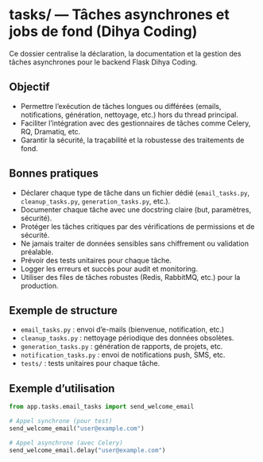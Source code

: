 # tasks/ — Tâches asynchrones et jobs de fond (Dihya Coding)

Ce dossier centralise la déclaration, la documentation et la gestion des tâches asynchrones pour le backend Flask Dihya Coding.

## Objectif

- Permettre l’exécution de tâches longues ou différées (emails, notifications, génération, nettoyage, etc.) hors du thread principal.
- Faciliter l’intégration avec des gestionnaires de tâches comme Celery, RQ, Dramatiq, etc.
- Garantir la sécurité, la traçabilité et la robustesse des traitements de fond.

## Bonnes pratiques

- Déclarer chaque type de tâche dans un fichier dédié (`email_tasks.py`, `cleanup_tasks.py`, `generation_tasks.py`, etc.).
- Documenter chaque tâche avec une docstring claire (but, paramètres, sécurité).
- Protéger les tâches critiques par des vérifications de permissions et de sécurité.
- Ne jamais traiter de données sensibles sans chiffrement ou validation préalable.
- Prévoir des tests unitaires pour chaque tâche.
- Logger les erreurs et succès pour audit et monitoring.
- Utiliser des files de tâches robustes (Redis, RabbitMQ, etc.) pour la production.

## Exemple de structure

- `email_tasks.py` : envoi d’e-mails (bienvenue, notification, etc.)
- `cleanup_tasks.py` : nettoyage périodique des données obsolètes.
- `generation_tasks.py` : génération de rapports, de projets, etc.
- `notification_tasks.py` : envoi de notifications push, SMS, etc.
- `tests/` : tests unitaires pour chaque tâche.

## Exemple d’utilisation

```python
from app.tasks.email_tasks import send_welcome_email

# Appel synchrone (pour test)
send_welcome_email("user@example.com")

# Appel asynchrone (avec Celery)
send_welcome_email.delay("user@example.com")